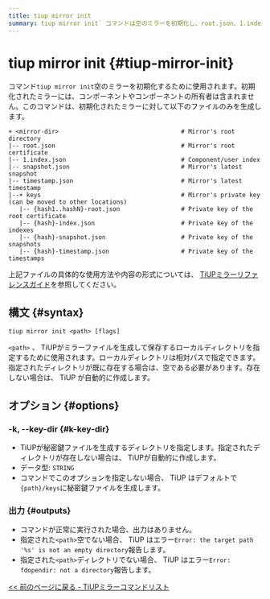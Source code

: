 ```yaml
---
title: tiup mirror init
summary: tiup mirror init` コマンドは空のミラーを初期化し、root.json、1.index.json、snapshot.json、および timestamp.json ファイルを生成します。ミラーファイルのローカルディレクトリを指定するには、`tiup mirror init <path>` を使用します。秘密鍵ファイルのディレクトリを指定するには、-k または --key-dir オプションを使用します。指定されたディレクトリが空でない場合は、エラーが報告されます。
---
```


# tiup mirror init {#tiup-mirror-init}

コマンド`tiup mirror init`空のミラーを初期化するために使用されます。初期化されたミラーには、コンポーネントやコンポーネントの所有者は含まれません。このコマンドは、初期化されたミラーに対して以下のファイルのみを生成します。

    + <mirror-dir>                                  # Mirror's root directory
    |-- root.json                                   # Mirror's root certificate
    |-- 1.index.json                                # Component/user index
    |-- snapshot.json                               # Mirror's latest snapshot
    |-- timestamp.json                              # Mirror's latest timestamp
    |--+ keys                                       # Mirror's private key (can be moved to other locations)
       |-- {hash1..hashN}-root.json                 # Private key of the root certificate
       |-- {hash}-index.json                        # Private key of the indexes
       |-- {hash}-snapshot.json                     # Private key of the snapshots
       |-- {hash}-timestamp.json                    # Private key of the timestamps

上記ファイルの具体的な使用方法や内容の形式については、 [TiUPミラーリファレンスガイド](/tiup/tiup-mirror-reference.md)を参照してください。

## 構文 {#syntax}

```shell
tiup mirror init <path> [flags]
```

`<path>` 、 TiUPがミラーファイルを生成して保存するローカルディレクトリを指定するために使用されます。ローカルディレクトリは相対パスで指定できます。指定されたディレクトリが既に存在する場合は、空である必要があります。存在しない場合は、 TiUP が自動的に作成します。

## オプション {#options}

### -k, --key-dir {#k-key-dir}

-   TiUPが秘密鍵ファイルを生成するディレクトリを指定します。指定されたディレクトリが存在しない場合は、 TiUPが自動的に作成します。
-   データ型: `STRING`
-   コマンドでこのオプションを指定しない場合、 TiUP はデフォルトで`{path}/keys`に秘密鍵ファイルを生成します。

### 出力 {#outputs}

-   コマンドが正常に実行された場合、出力はありません。
-   指定された`<path>`空でない場合、 TiUP はエラー`Error: the target path '%s' is not an empty directory`報告します。
-   指定された`<path>`ディレクトリでない場合、 TiUP はエラー`Error: fdopendir: not a directory`報告します。

[&lt;&lt; 前のページに戻る - TiUPミラーコマンドリスト](/tiup/tiup-command-mirror.md#command-list)
